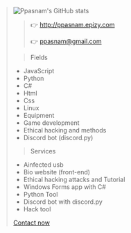>![Ppasnam's GitHub stats](https://github-readme-stats.vercel.app/api?username=ppasnam&show_icons=true&theme=dracula)
>>👉 http://ppasnam.epizy.com
>>
>>👉 ppasnam@gmail.com
>
>
>> Fields
> - JavaScript
> - Python
> - C#
> - Html
> - Css
> - Linux
> - Equipment
> - Game development
> - Ethical hacking and methods
> - Discord bot (discord.py)
>>Services
> - Ainfected usb 
> - Bio website (front-end)
> - Ethical hacking attacks and Tutorial
> - Windows Forms app with C#
> - Python Tool
> - Discord bot with discord.py
> - Hack tool
> 
> [Contact now](http://ppasnam.epizy.com/contact)
